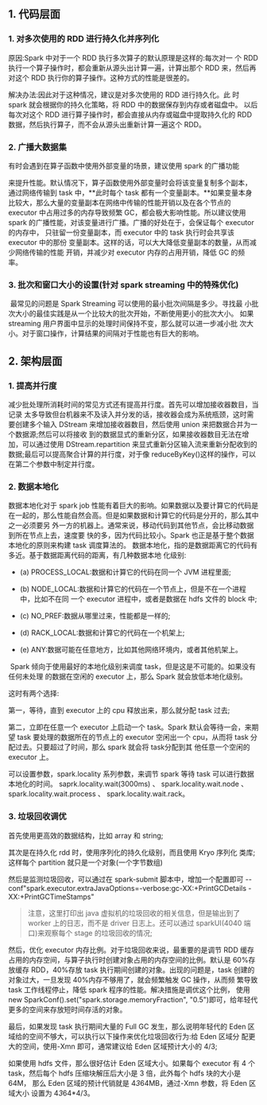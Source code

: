 

## 1. 代码层面

### 1. 对多次使用的 RDD 进行持久化并序列化

原因:Spark 中对于一个 RDD 执行多次算子的默认原理是这样的:每次对一 个 RDD 执行一个算子操作时，都会重新从源头出计算一遍，计算出那个 RDD 来，然后再对这个 RDD 执行你的算子操作。这种方式的性能是很差的。

解决办法:因此对于这种情况，建议是对多次使用的 RDD 进行持久化。此 时 spark 就会根据你的持久化策略，将 RDD 中的数据保存到内存或者磁盘中。 以后每次对这个 RDD 进行算子操作时，都会直接从内存或磁盘中提取持久化的 RDD 数据，然后执行算子，而不会从源头出重新计算一遍这个 RDD。 



### 2. 广播大数据集

 有时会遇到在算子函数中使用外部变量的场景，建议使用 spark 的广播功能

来提升性能。默认情况下，算子函数使用外部变量时会将该变量复制多个副本， 通过网络传输到 task 中，**此时每个 task 都有一个变量副本。**如果变量本身比较大，那么大量的变量副本在网络中传输的性能开销以及在各个节点的 executor 中占用过多的内存导致频繁 GC，都会极大影响性能。所以建议使用 spark 的广播性能，对该变量进行广播。广播的好处在于，会保证每个 executor 的内存中， 只驻留一份变量副本，而 executor 中的 task 执行时会共享该 executor 中的那份 变量副本。这样的话，可以大大降低变量副本的数量，从而减少网络传输的性能 开销，并减少对 executor 内存的占用开销，降低 GC 的频率。



###  3. 批次和窗口大小的设置(针对 spark streaming 中的特殊优化)

​		最常见的问题是 Spark Streaming 可以使用的最小批次间隔是多少。寻找最 小批次大小的最佳实践是从一个比较大的批次开始，不断使用更小的批次大小。 如果 streaming 用户界面中显示的处理时间保持不变，那么就可以进一步减小批 次大小。对于窗口操作，计算结果的间隔对于性能也有巨大的影响。



## 2. 架构层面

###  1. 提高并行度

减少批处理所消耗时间的常见方式还有提高并行度。首先可以增加接收器数目，当记录 太多导致但台机器来不及读入并分发的话，接收器会成为系统瓶颈，这时需要创建多个输入 DStream 来增加接收器数目，然后使用 union 来把数据合并为一个数据源;然后可以将接收 到的数据显式的重新分区，如果接收器数目无法在增加，可以通过使用 DStream.repartition 来显式重新分区输入流来重新分配收到的数据;最后可以提高聚合计算的并行度，对于像 reduceByKey()这样的操作，可以在第二个参数中制定并行度。



### 2. 数据本地化

 数据本地化对于 spark job 性能有着巨大的影响。如果数据以及要计算它的代码是在一起的，那么性能自然会高。但是如果数据和计算它的代码是分开的，那么其中之一必须要另 外一方的机器上。通常来说，移动代码到其他节点，会比移动数据到所在节点上去，速度要 快的多，因为代码比较小。Spark 也正是基于整个数据本地化的原则来构建 task 调度算法的。 数据本地化，指的是数据距离它的代码有多近。基于数据距离代码的距离，有几种数据本地 化级别:

- (a) PROCESS_LOCAL:数据和计算它的代码在同一个 JVM 进程里面; 

- (b) NODE_LOCAL:数据和计算它的代码在一个节点上，但是不在一个进程中，比如不在同 一个 executor 进程中，或者是数据在 hdfs 文件的 block 中;

-  (c) NO_PREF:数据从哪里过来，性能都是一样的;

-  (d) RACK_LOCAL:数据和计算它的代码在一个机架上;

-  (e) ANY:数据可能在任意地方，比如其他网络环境内，或者其他机架上。

​      Spark 倾向于使用最好的本地化级别来调度 task，但是这是不可能的。如果没有任何未处理 的数据在空闲的 executor 上，那么 Spark 就会放低本地化级别。

这时有两个选择:

第一，等待，直到 executor 上的 cpu 释放出来，那么就分配 task 过去;

第二，立即在任意一个 executor 上启动一个 task。Spark 默认会等待一会，来期望 task 要处理的数据所在的节点上的 executor 空闲出一个 cpu，从而将 task 分配过去。只要超过了时间，那么 spark 就会将 task分配到其 他任意一个空闲的 executor 上。

可以设置参数，spark.locality 系列参数，来调节 spark 等待 task 可以进行数据本地化的时间。
saprk.locality.wait(3000ms) 、 spark.locality.wait.node 、 spark.locality.wait.process 、 spark.locality.wait.rack。




### 3. 垃圾回收调优

首先使用更高效的数据结构，比如 array 和 string;

其次是在持久化 rdd 时，使用序列化的持久化级别，而且使用 Kryo 序列化 类库;这样每个 partition 就只是一个对象(一个字节数组)

然后是监测垃圾回收，可以通过在 spark-submit 脚本中，增加一个配置即可 --conf"spark.executor.extraJavaOptions=-verbose:gc-XX:+PrintGCDetails -XX:+PrintGCTimeStamps"

> 注意，这里打印出 java 虚拟机的垃圾回收的相关信息，但是输出到了 worker 上的日志，而不是 driver 日志上。还可以通过 sparkUI(4040 端口)来观察每个 stage 的垃圾回收的情况;

然后，优化 executor 内存比例。对于垃圾回收来说，最重要的是调节 RDD 缓存占用的内存空间，与算子执行时创建对象占用的内存空间的比例。默认是 60%存放缓存 RDD，40%存放 task 执行期间创建的对象。出现的问题是，task 创建的对象过大，一旦发现 40%内存不够用了，就会频繁触发 GC 操作，从而频 繁导致 task 工作线程停止，降低 spark 程序的性能。解决措施是调优这个比例， 使用 new SparkConf().set("spark.storage.memoryFraction", "0.5")即可，给年轻代更多的空间来存放短时间存活的对象。

最后，如果发现 task 执行期间大量的 Full GC 发生，那么说明年轻代的 Eden 区域给的空间不够大，可以执行以下操作来优化垃圾回收行为:给 Eden 区域分 配更大的空间，使用-Xmn 即可，通常建议给 Eden 区域预计大小的 4/3;

如果使用 hdfs 文件，那么很好估计 Eden 区域大小。如果每个 executor 有 4 个 task，然后每个 hdfs 压缩块解压后大小是 3 倍，此外每个 hdfs 块的大小是 64M， 那么 Eden 区域的预计代销就是 4*3*64MB，通过-Xmn 参数，将 Eden 区域大小 设置为 4*3*64*4/3。









